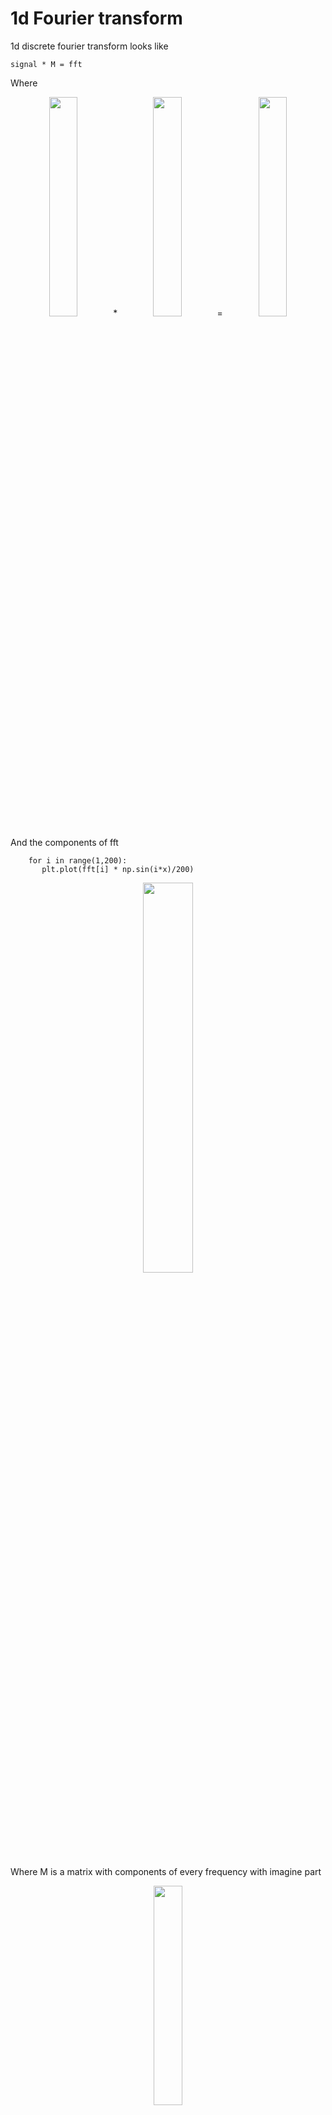 # 1d Fourier transform

1d discrete fourier transform looks like 


```signal * M = fft```

Where 

<p align="center"> 
<img src="https://github.com/popikeyshen/all/blob/main/fourier_transform/1d_fft/signal.png" width = 30% /> * <img src="https://github.com/popikeyshen/all/blob/main/fourier_transform/1d_fft/M.png" width = 30% /> = <img src="https://github.com/popikeyshen/all/blob/main/fourier_transform/1d_fft/res.png" width = 30% /> 
</p>

And the components of fft

```
	for i in range(1,200):
	   plt.plot(fft[i] * np.sin(i*x)/200)
```
<p align="center"> 
<img src="https://github.com/popikeyshen/all/blob/main/fourier_transform/1d_fft/components.png" width = 40% />
</p>

Where M is a matrix with components of every frequency with imagine part
<p align="center"> 
<img src="https://github.com/popikeyshen/all/blob/main/fourier_transform/1d_fft/component1.png" width = 30% />
</p>

